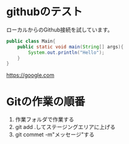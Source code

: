 # githubのテスト

ローカルからのGithub接続を試しています。

```java;Main.java
public class Main{
	public static void main(String[] args){
		System.out.println("Hello");
	}
}
```
<https://google.com>

# Gitの作業の順番

1. 作業フォルダで作業する
2. git add .してステージングエリアに上げる
3. git commet -m"メッセージ"する

